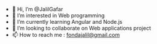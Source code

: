 - 👋 Hi, I’m @JalilGafar
- 👀 I’m interested in Web programming 
- 🌱 I’m currently learning Angular and Node.js 
- 💞️ I’m looking to collaborate on Web applications project 
- 📫 How to reach me : fondajalil@gmail.com 

<!---
JalilGafar/JalilGafar is a ✨ special ✨ repository because its `README.md` (this file) appears on your GitHub profile.
You can click the Preview link to take a look at your changes.
--->
